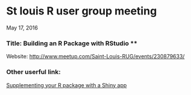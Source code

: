 # St louis R user group meeting
May 17, 2016  
### Title: Building an R Package with RStudio  **
Website: http://www.meetup.com/Saint-Louis-RUG/events/230879633/  

### Other userful link: 

[Supplementing your R package with a Shiny app](http://www.r-bloggers.com/supplementing-your-r-package-with-a-shiny-app-2/)

